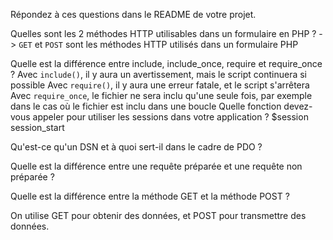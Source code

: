 Répondez à ces questions dans le README de votre projet.

Quelles sont les 2 méthodes HTTP utilisables dans un formulaire en PHP ?
-> `GET` et `POST` sont les méthodes HTTP utilisés dans un formulaire PHP

Quelle est la différence entre include, include_once, require et require_once ?
Avec `include()`, il y aura un avertissement, mais le script continuera si possible
Avec `require()`, il y aura une erreur fatale, et le script s'arrêtera
Avec `require_once`, le fichier ne sera inclu qu'une seule fois, par exemple dans le cas où le fichier est inclu dans une boucle
Quelle fonction devez-vous appeler pour utiliser les sessions dans votre application ?
$session 
session_start

Qu'est-ce qu'un DSN et à quoi sert-il dans le cadre de PDO ?


Quelle est la différence entre une requête préparée et une requête non préparée ?


Quelle est la différence entre la méthode GET et la méthode POST ?

On utilise GET pour obtenir des données, et POST pour transmettre des données.